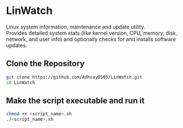 # LinWatch

Linux system information, maintenance and update utility.  
Provides detailed system stats (like kernel version, CPU, memory, disk, network, and user info) and optionally checks for and installs software updates.

## Clone the Repository

```bash
git clone https://github.com/Adhvay0505/LinWatch.git
cd LinWatch
```
## Make the script executable and run it
```bash
chmod +x <script_name>.sh
./<script_name>.sh
